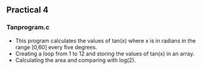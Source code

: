 ## Practical 4

### Tanprogram.c
- This program calculates the values of tan(x) where x is in radians in the range [0,60] every five degrees.
- Creating a loop from 1 to 12 and storing the values of tan(x) in an array.
- Calculating the area and comparing with log(2).

